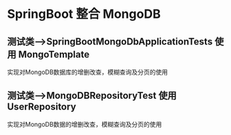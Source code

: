 # SpringBoot 整合 MongoDB
## 测试类-->SpringBootMongoDbApplicationTests 使用 MongoTemplate
   实现对MongoDB数据库的增删改查，模糊查询及分页的使用
## 测试类-->MongoDBRepositoryTest 使用 UserRepository 
   实现对MongoDB数据的增删改查，模糊查询及分页的使用